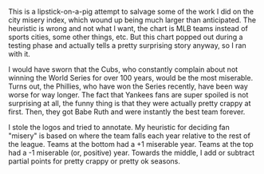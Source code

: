 This is a lipstick-on-a-pig attempt to salvage some of the work I did on the city misery index, which wound up being much larger than anticipated. The heuristic is wrong and not what I want, the chart is MLB teams instead of sports cities, some other things, etc. But this chart popped out during a testing phase and actually tells a pretty surprising story anyway, so I ran with it.

I would have sworn that the Cubs, who constantly complain about not winning the World Series for over 100 years, would be the most miserable. Turns out, the Phillies, who have won the Series recently, have been way worse for way longer. The fact that Yankees fans are super spoiled is not surprising at all, the funny thing is that they were actually pretty crappy at first. Then, they got Babe Ruth and were instantly the best team forever.

I stole the logos and tried to annotate. My heuristic for deciding fan "misery" is based on where the team falls each year relative to the rest of the league. Teams at the bottom had a +1 miserable year. Teams at the top had a -1 miserable (or, positive) year. Towards the middle, I add or subtract partial points for pretty crappy or pretty ok seasons.
